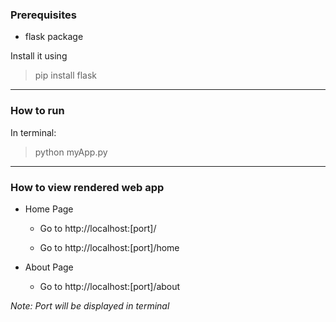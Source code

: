 ### Prerequisites

- flask package

Install it using
> pip install flask

-----
### How to run

In terminal:
> python myApp.py

-------------
### How to view rendered web app

- Home Page

     - Go to http://localhost:[port]/

     - Go to http://localhost:[port]/home

- About Page

     - Go to http://localhost:[port]/about

_Note: Port will be displayed in terminal_
